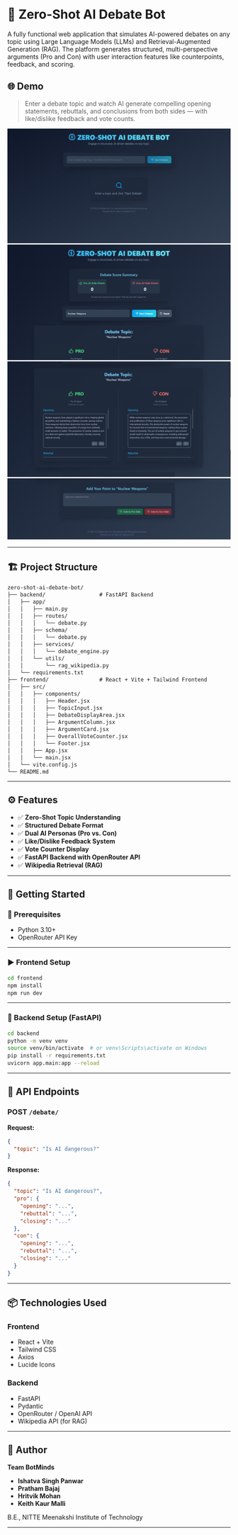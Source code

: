 # 🧠 Zero-Shot AI Debate Bot

A fully functional web application that simulates AI-powered debates on any topic using Large Language Models (LLMs) and Retrieval-Augmented Generation (RAG). The platform generates structured, multi-perspective arguments (Pro and Con) with user interaction features like counterpoints, feedback, and scoring.

## 🌐 Demo

> Enter a debate topic and watch AI generate compelling opening statements, rebuttals, and conclusions from both sides — with like/dislike feedback and vote counts.

![Demo UI](pics/one.png)
![Demo UI](pics/two.png)
![Demo UI](pics/three.png)
![Demo UI](pics/four.png)

---

## 🏗️ Project Structure

```
zero-shot-ai-debate-bot/
├── backend/                 # FastAPI Backend
│   ├── app/
│   │   ├── main.py
│   │   ├── routes/
│   │   │   └── debate.py
│   │   ├── schema/
│   │   │   └── debate.py
│   │   ├── services/
│   │   │   └── debate_engine.py
│   │   └── utils/
│   │       └── rag_wikipedia.py
│   └── requirements.txt
├── frontend/                # React + Vite + Tailwind Frontend
│   ├── src/
│   │   ├── components/
│   │   │   ├── Header.jsx
│   │   │   ├── TopicInput.jsx
│   │   │   ├── DebateDisplayArea.jsx
│   │   │   ├── ArgumentColumn.jsx
│   │   │   ├── ArgumentCard.jsx
│   │   │   ├── OverallVoteCounter.jsx
│   │   │   └── Footer.jsx
│   │   ├── App.jsx
│   │   └── main.jsx
│   └── vite.config.js
└── README.md
```

---

## ⚙️ Features

- ✅ **Zero-Shot Topic Understanding**
- ✅ **Structured Debate Format**
- ✅ **Dual AI Personas (Pro vs. Con)**
- ✅ **Like/Dislike Feedback System**
- ✅ **Vote Counter Display**
- ✅ **FastAPI Backend with OpenRouter API**
- ✅ **Wikipedia Retrieval (RAG)**

---

## 🚀 Getting Started

### 🔧 Prerequisites

- Python 3.10+
- OpenRouter API Key

---

### ▶️ Frontend Setup

```bash
cd frontend
npm install
npm run dev
```

---

### 🧠 Backend Setup (FastAPI)

```bash
cd backend
python -m venv venv
source venv/bin/activate  # or venv\Scripts\activate on Windows
pip install -r requirements.txt
uvicorn app.main:app --reload
```

---

## 🔁 API Endpoints

### POST `/debate/`

**Request:**

```json
{
  "topic": "Is AI dangerous?"
}
```

**Response:**

```json
{
  "topic": "Is AI dangerous?",
  "pro": {
    "opening": "...",
    "rebuttal": "...",
    "closing": "..."
  },
  "con": {
    "opening": "...",
    "rebuttal": "...",
    "closing": "..."
  }
}
```

---

## 📦 Technologies Used

### Frontend

- React + Vite
- Tailwind CSS
- Axios
- Lucide Icons

### Backend

- FastAPI
- Pydantic
- OpenRouter / OpenAI API
- Wikipedia API (for RAG)

---

## 🤖 Author

**Team BotMinds**

- **Ishatva Singh Panwar**
- **Pratham Bajaj**
- **Hritvik Mohan**
- **Keith Kaur Malli**

B.E., NITTE Meenakshi Institute of Technology

---

